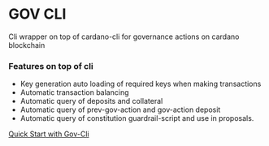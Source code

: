GOV CLI
================
Cli wrapper on top of cardano-cli for governance actions on cardano blockchain

### Features on top of cli
- Key generation auto loading of required keys when making transactions
- Automatic transaction balancing
- Automatic query of deposits and collateral
- Automatic query of prev-gov-action and gov-action deposit
- Automatic query of constitution guardrail-script and use in proposals.

[Quick Start with Gov-Cli](https://https://cardanoapi.github.io/gov-cli)

